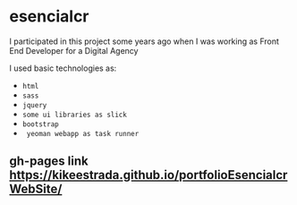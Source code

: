 # esencialcr


I participated in this project some years ago when I was working as Front End Developer for a Digital Agency

I used basic technologies as:
* ```html```
* ```sass```
* ```jquery```
* ```some ui libraries as slick```
* ```bootstrap```
* ``` yeoman webapp as task runner```

## gh-pages link https://kikeestrada.github.io/portfolioEsencialcrWebSite/
